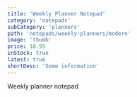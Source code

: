 ```yaml
---
title: 'Weekly Planner Notepad'
category: 'notepads'
subCategory: 'planners'
path: 'notepads/weekly-planners/modern'
image: 'thumb'
price: 10.95
inStock: true
latest: true
shortDesc: 'Some information'
---
```


Weekly planner notepad
